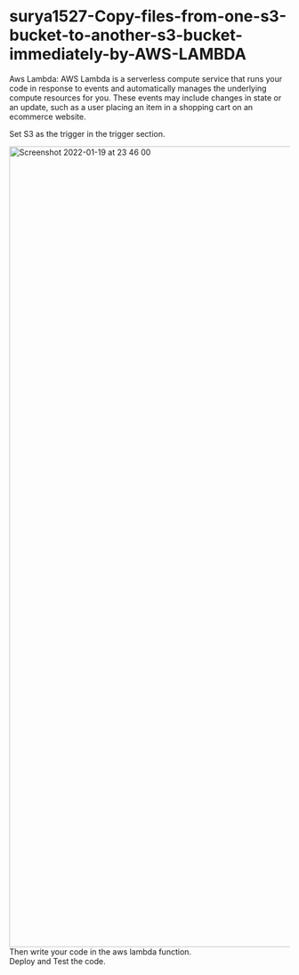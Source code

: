 # surya1527-Copy-files-from-one-s3-bucket-to-another-s3-bucket-immediately-by-AWS-LAMBDA


Aws Lambda: AWS Lambda is a serverless compute service that runs your code in response to events and automatically manages the underlying compute resources for you. These events may include changes in state or an update, such as a user placing an item in a shopping cart on an ecommerce website.



Set S3 as the trigger in the trigger section.



<img width="1440" alt="Screenshot 2022-01-19 at 23 46 00" src="https://user-images.githubusercontent.com/58841159/150191463-0980057e-666e-49af-96fa-ea276a0c4a1a.png">
</br>
Then write your code in the aws lambda function.</br>
Deploy and Test the code.

